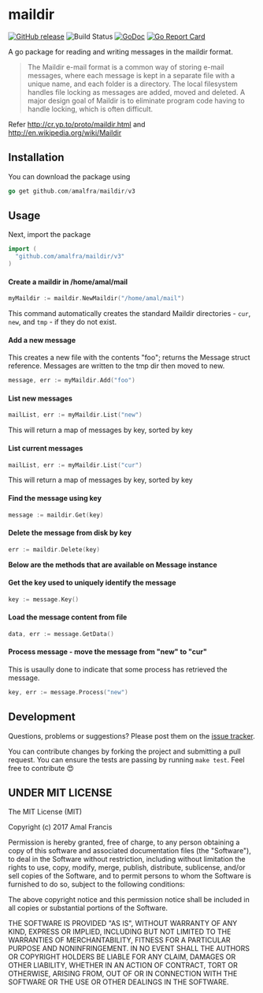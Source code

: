 maildir
=======
[![GitHub release](https://img.shields.io/github/release/amalfra/maildir.svg)](https://github.com/amalfra/maildir/releases)
![Build Status](https://github.com/amalfra/maildir/actions/workflows/test.yml/badge.svg?branch=main)
[![GoDoc](https://godoc.org/github.com/amalfra/maildir/v3?status.svg)](https://godoc.org/github.com/amalfra/maildir/v3)
[![Go Report Card](https://goreportcard.com/badge/github.com/amalfra/maildir/v3)](https://goreportcard.com/report/github.com/amalfra/maildir/v3)

A go package for reading and writing messages in the maildir format.

> The Maildir e-mail format is a common way of storing e-mail messages, where each message is kept in a separate file with a unique name, and each folder is a directory. The local filesystem handles file locking as messages are added, moved and deleted. A major design goal of Maildir is to eliminate program code having to handle locking, which is often difficult.

Refer http://cr.yp.to/proto/maildir.html and http://en.wikipedia.org/wiki/Maildir

## Installation

You can download the package using

``` go
go get github.com/amalfra/maildir/v3
```

## Usage

Next, import the package

``` go
import (
  "github.com/amalfra/maildir/v3"
)
```

#### Create a maildir in /home/amal/mail
``` go
myMaildir := maildir.NewMaildir("/home/amal/mail")
```

This command automatically creates the standard Maildir directories - `cur`,
`new`, and `tmp` - if they do not exist.

#### Add a new message
This creates a new file with the contents "foo"; returns the Message struct reference. Messages are written to the tmp dir then moved to new.
``` go
message, err := myMaildir.Add("foo")
```

#### List new messages
``` go
mailList, err := myMaildir.List("new")
```
This will return a map of messages by key, sorted by key

#### List current messages
``` go
mailList, err := myMaildir.List("cur")
```
This will return a map of messages by key, sorted by key

#### Find the message using key
``` go
message := maildir.Get(key)
```

#### Delete the message from disk by key
``` go
err := maildir.Delete(key)
```

**Below are the methods that are available on Message instance**

#### Get the key used to uniquely identify the message
``` go
key := message.Key()
```

#### Load the message content from file
``` go
data, err := message.GetData()
```

#### Process message - move the message from "new" to "cur"
This is usaully done to indicate that some process has retrieved the message.
``` go
key, err := message.Process("new")
```

## Development

Questions, problems or suggestions? Please post them on the [issue tracker](https://github.com/amalfra/maildir/issues).

You can contribute changes by forking the project and submitting a pull request. You can ensure the tests are passing by running ```make test```. Feel free to contribute :heart_eyes:

## UNDER MIT LICENSE

The MIT License (MIT)

Copyright (c) 2017 Amal Francis

Permission is hereby granted, free of charge, to any person obtaining a copy of this software and associated documentation files (the "Software"), to deal in the Software without restriction, including without limitation the rights to use, copy, modify, merge, publish, distribute, sublicense, and/or sell copies of the Software, and to permit persons to whom the Software is furnished to do so, subject to the following conditions:

The above copyright notice and this permission notice shall be included in all copies or substantial portions of the Software.

THE SOFTWARE IS PROVIDED "AS IS", WITHOUT WARRANTY OF ANY KIND, EXPRESS OR IMPLIED, INCLUDING BUT NOT LIMITED TO THE WARRANTIES OF MERCHANTABILITY, FITNESS FOR A PARTICULAR PURPOSE AND NONINFRINGEMENT. IN NO EVENT SHALL THE AUTHORS OR COPYRIGHT HOLDERS BE LIABLE FOR ANY CLAIM, DAMAGES OR OTHER LIABILITY, WHETHER IN AN ACTION OF CONTRACT, TORT OR OTHERWISE, ARISING FROM, OUT OF OR IN CONNECTION WITH THE SOFTWARE OR THE USE OR OTHER DEALINGS IN THE SOFTWARE.
